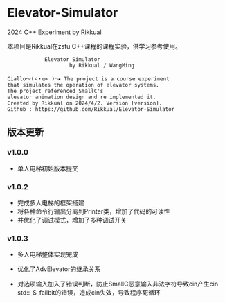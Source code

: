 # Elevator-Simulator
2024 C++ Experiment by Rikkual

本项目是Rikkual在zstu C++课程的课程实验，供学习参考使用。

```
            Elevator Simulator
                    by Rikkual / WangMing

Ciallo～(∠・ω< )⌒★ The project is a course experiment
that simulates the operation of elevator systems.
The project referenced SmallC's
elevator animation design and re implemented it.
Created by Rikkual on 2024/4/2. Version [version].
Github : https://github.com/Rikkual/Elevator-Simulator
```

## 版本更新

### v1.0.0

- 单人电梯初始版本提交

### v1.0.2

- 完成多人电梯的框架搭建
- 将各种命令行输出分离到Printer类，增加了代码的可读性
- 并优化了调试模式，增加了多种调试开关

### v1.0.3 

- 多人电梯整体实现完成
- 优化了AdvElevator的继承关系

- 对选项输入加入了错误判断，防止SmallC恶意输入非法字符导致cin产生cin std::_S_failbit的错误，造成cin失效，导致程序死循环
